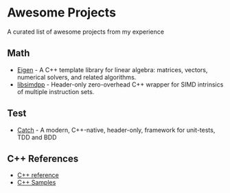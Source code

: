 # Awesome Projects
A curated list of awesome projects from my experience

## Math

* [Eigen](https://bitbucket.org/eigen/eigen/) - A C++ template library for linear algebra: matrices, vectors, numerical solvers, and related algorithms.
* [libsimdpp](https://github.com/p12tic/libsimdpp) - Header-only zero-overhead C++ wrapper for SIMD intrinsics of multiple instruction sets.

## Test

* [Catch](https://github.com/philsquared/Catch) - A modern, C++-native, header-only, framework for unit-tests, TDD and BDD

## C++ References

* [C++ reference](http://en.cppreference.com/)
* [C++ Samples](http://www.cppsamples.com/)
